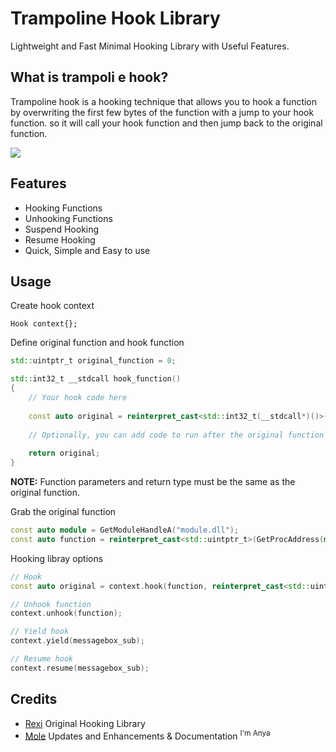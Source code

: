# Trampoline Hook Library
Lightweight and Fast Minimal Hooking Library with Useful Features.

## What is trampoli e hook?
Trampoline hook is a hooking technique that allows you to hook a function by overwriting the first few bytes of the function with a jump to your hook function. so it will call your hook function and then jump back to the original function.

<img src="http://jbremer.org/wp-posts/ah-trampoline.png">

## Features
- Hooking Functions 
- Unhooking Functions
- Suspend Hooking
- Resume Hooking
- Quick, Simple and Easy to use


## Usage
Create hook context
```
Hook context{};
```

Define original function and hook function
```cpp
std::uintptr_t original_function = 0;

std::int32_t __stdcall hook_function()
{
    // Your hook code here
    
    const auto original = reinterpret_cast<std::int32_t(__stdcall*)()>(original_function)();
    
    // Optionally, you can add code to run after the original function
    
    return original;
}
```
**NOTE:** Function parameters and return type must be the same as the original function.

Grab the original function
```cpp
const auto module = GetModuleHandleA("module.dll");
const auto function = reinterpret_cast<std::uintptr_t>(GetProcAddress(module, "function_name"));
```

Hooking libray options
```cpp
// Hook
const auto original = context.hook(function, reinterpret_cast<std::uintptr_t>(&hook_function));

// Unhook function
context.unhook(function);

// Yield hook
context.yield(messagebox_sub);

// Resume hook
context.resume(messagebox_sub);
```

## Credits
- [Rexi](https://github.com/RexiRexii) Original Hooking Library
- [Mole](https://github.com/MoleTheDev) Updates and Enhancements & Documentation <sup>I'm Anya</sup>
